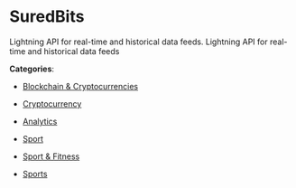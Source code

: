# SuredBits

Lightning API for real-time and historical data feeds. Lightning API for real-time and historical data feeds

**Categories**:

- [Blockchain & Cryptocurrencies](https://github/apis-list/apis-list#blockchain-and-cryptocurrencies)

- [Cryptocurrency](https://github/apis-list/apis-list#cryptocurrency)

- [Analytics](https://github/apis-list/apis-list#analytics)

- [Sport](https://github/apis-list/apis-list#sport)

- [Sport & Fitness](https://github/apis-list/apis-list#sport-and-fitness)

- [Sports](https://github/apis-list/apis-list#sports)




